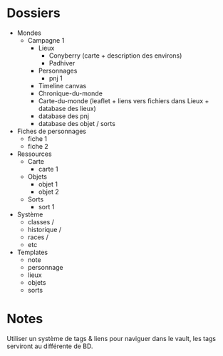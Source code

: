 # Dossiers
- Mondes
	- Campagne 1
		- Lieux
			- Conyberry (carte + description des environs)
			- Padhiver
		- Personnages
			- pnj 1
		- Timeline canvas
		- Chronique-du-monde
		- Carte-du-monde (leaflet + liens vers fichiers dans Lieux + database des lieux)
		- database des pnj
		- database des objet / sorts
- Fiches de personnages
	- fiche 1
	- fiche 2
- Ressources
	- Carte
		- carte 1
	- Objets
		- objet 1
		- objet 2
	- Sorts
		- sort 1
- Système
	- classes /
	- historique /
	- races /
	- etc
- Templates
	- note
	- personnage
	- lieux
	- objets
	- sorts
# Notes
Utiliser un système de tags & liens pour naviguer dans le vault, les tags serviront au différente de BD.